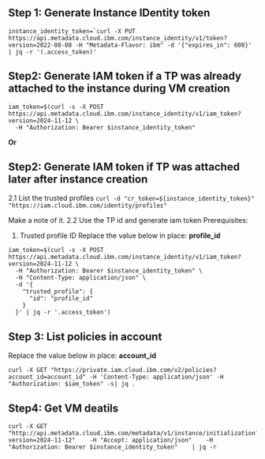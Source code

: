 ## Step 1: Generate Instance IDentity token
```
instance_identity_token=`curl -X PUT https://api.metadata.cloud.ibm.com/instance_identity/v1/token?version=2022-08-08 -H "Metadata-Flavor: ibm" -d '{"expires_in": 600}' | jq -r '(.access_token)'
```

## Step2: Generate IAM token if a TP was already attached to the instance during VM creation
```
iam_token=$(curl -s -X POST https://api.metadata.cloud.ibm.com/instance_identity/v1/iam_token?version=2024-11-12 \
  -H "Authorization: Bearer $instance_identity_token"
```

**Or** 

## Step2: Generate IAM token if TP was attached later after instance creation

2.1 List the trusted profiles
       `curl -d "cr_token=${instance_identity_token}" "https://iam.cloud.ibm.com/identity/profiles"`

Make a note of it.
2.2 Use the TP id and generate iam token
Prerequisites: 
1. Trusted profile ID
Replace the value below in place:  **profile_id**

```
iam_token=$(curl -s -X POST https://api.metadata.cloud.ibm.com/instance_identity/v1/iam_token?version=2024-11-12 \
  -H "Authorization: Bearer $instance_identity_token" \
  -H "Content-Type: application/json" \
  -d '{
    "trusted_profile": {
      "id": "profile_id"
    }
  }' | jq -r '.access_token')
```

## Step 3: List policies in account

Replace the value below in place:  **account_id**
```
curl -X GET "https://private.iam.cloud.ibm.com/v2/policies?account_id=account_id" -H 'Content-Type: application/json' -H "Authorization: $iam_token" -s| jq .
```

## Step4: Get VM deatils
```
curl -X GET "http://api.metadata.cloud.ibm.com/metadata/v1/instance/initialization?version=2024-11-12"    -H "Accept: application/json"    -H "Authorization: Bearer $instance_identity_token"    | jq -r
```
